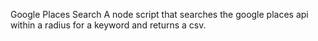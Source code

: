 Google Places Search
A node script that searches the google places api within a radius for a keyword and returns a csv.